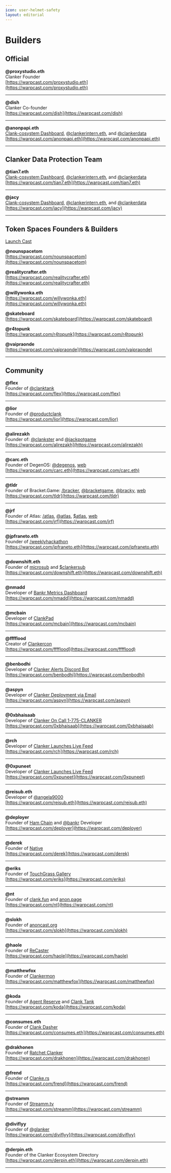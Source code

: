 ```yaml
---
icon: user-helmet-safety
layout: editorial
---
```


# Builders

## Official

**@proxystudio.eth**\
Clanker Founder\
[https://warpcast.com/proxystudio.eth](https://warpcast.com/proxystudio.eth)

***

**@dish**\
Clanker Co-founder\
[https://warpcast.com/dish](https://warpcast.com/dish)

***

**@anonpapi.eth**\
<a href="https://dune.com/clanker_protection_team/awsome-clanker">Clank-cosystem Dashboard</a>, <a href="https://warpcast.com/clankerintern.eth">@clankerintern.eth</a>, and <a href="https://warpcast.com/clankerdata">@clankerdata</a>\
[https://warpcast.com/anonpapi.eth](https://warpcast.com/anonpapi.eth)

***

## Clanker Data Protection Team

**@tian7.eth**\
<a href="https://dune.com/clanker_protection_team/awsome-clanker">Clank-cosystem Dashboard</a>, <a href="https://warpcast.com/clankerintern.eth">@clankerintern.eth</a>, and <a href="https://warpcast.com/clankerdata">@clankerdata</a>\
[https://warpcast.com/tian7.eth](https://warpcast.com/tian7.eth)

***

**@jacy**\
<a href="https://dune.com/clanker_protection_team/awsome-clanker">Clank-cosystem Dashboard</a>, <a href="https://warpcast.com/clankerintern.eth">@clankerintern.eth</a>, and <a href="https://warpcast.com/clankerdata">@clankerdata</a>\
[https://warpcast.com/jacy](https://warpcast.com/jacy)

***

## Token Spaces Founders & Builders

<a href="https://warpcast.com/nounspacetom/0xa209bbc8">Launch Cast</a>

**@nounspacetom**\
[https://warpcast.com/nounspacetom](https://warpcast.com/nounspacetom)

**@realitycrafter.eth**\
[https://warpcast.com/realitycrafter.eth](https://warpcast.com/realitycrafter.eth)

**@willywonka.eth**\
[https://warpcast.com/willywonka.eth](https://warpcast.com/willywonka.eth)

**@skateboard**\
[https://warpcast.com/skateboard](https://warpcast.com/skateboard)

**@r4topunk**\
[https://warpcast.com/r4topunk](https://warpcast.com/r4topunk)

**@vaipraonde**\
[https://warpcast.com/vaipraonde](https://warpcast.com/vaipraonde)

***

## Community

**@flex**\
Founder of <a href="https://warpcast.com/clanktank">@clanktank</a>\
[https://warpcast.com/flex](https://warpcast.com/flex)

***

**@lior**\
Founder of <a href="https://warpcast.com/productclank">@productclank</a>\
[https://warpcast.com/lior](https://warpcast.com/lior)

***

**@alirezakh**\
Founder of: <a href="https://warpcast.com/clankster">@clankster</a> and <a href="https://warpcast.com/jackpotgame">@jackpotgame</a>\
[https://warpcast.com/alirezakh](https://warpcast.com/alirezakh)

***

**@carc.eth**\
Founder of DegenOS: <a href="https://warpcast.com/degenos">@degenos</a>, <a href="https://dos.live/">web</a>\
[https://warpcast.com/carc.eth](https://warpcast.com/carc.eth)

***

**@tldr**\
Founder of Bracket.Game: <a href="https://warpcast.com/~/channel/bracket">/bracker</a>, <a href="https://warpcast.com/bracketgame">@bracketgame</a>, <a href="https://warpcast.com/bracky">@bracky</a>, <a href="https://bracket.game">web</a>\
[https://warpcast.com/tldr](https://warpcast.com/tldr)

***

**@jrf**\
Founder of Atlas: <a href="https://warpcast.com/~/channel/atlas">/atlas</a>, <a href="https://warpcast.com/atlas">@atlas</a>, <a href="https://www.clanker.world/clanker/0x0b9F23645C9053BecD257f2De5FD961091112fb1">$atlas</a>, <a href="https://www.heyjoinatlas.com/">web</a>\
[https://warpcast.com/jrf](https://warpcast.com/jrf)

***

**@jpfraneto.eth**\
Founder of <a href="https://warpcast.com/~/channel/weeklyhackathon">/weeklyhackathon</a>\
[https://warpcast.com/jpfraneto.eth](https://warpcast.com/jpfraneto.eth)

***

**@downshift.eth**\
Founder of <a href="https://warpcast.com/microsub">microsub</a> and <a href="https://warpcast.com/microsub/0x7278bbac">$clankersub</a>\
[https://warpcast.com/downshift.eth](https://warpcast.com/downshift.eth)

***

**@nmadd**\
Developer of <a href="https://warpcast.com/nmadd/0x92008092">Bankr Metrics Dashboard</a>\
[https://warpcast.com/nmadd](https://warpcast.com/nmadd)

***

**@mcbain**\
Developer of <a href="https://warpcast.com/mcbain/0x9b498118">ClankPad</a>\
[https://warpcast.com/mcbain](https://warpcast.com/mcbain)

***

**@fffflood**\
Creator of <a href="https://warpcast.com/fffflood/0x8ac069cf">Clankercon</a>\
[https://warpcast.com/fffflood](https://warpcast.com/fffflood)

***

**@benbodhi**\
Developer of <a href="https://warpcast.com/benbodhi/0xc443453e">Clanker Alerts Discord Bot</a>\
[https://warpcast.com/benbodhi](https://warpcast.com/benbodhi)

***

**@aspyn**\
Developer of <a href="https://warpcast.com/aspyn/0x889f4e2a">Clanker Deployment via Email</a>\
[https://warpcast.com/aspyn](https://warpcast.com/aspyn)

***

**@0xbhaisaab**\
Developer of <a href="https://warpcast.com/0xbhaisaab/0x04125428">Clanker On Call 1-775-CLANKER</a>\
[https://warpcast.com/0xbhaisaab](https://warpcast.com/0xbhaisaab)

***

**@rch**\
Developer of <a href="https://warpcast.com/rch/0xda9a4ecf">Clanker Launches Live Feed</a>\
[https://warpcast.com/rch](https://warpcast.com/rch)

***

**@0xpuneet**\
Developer of <a href="https://warpcast.com/rch/0xda9a4ecf">Clanker Launches Live Feed</a>\
[https://warpcast.com/0xpuneet](https://warpcast.com/0xpuneet)

***

**@reisub.eth**\
Developer of <a href="https://warpcast.com/angela9000">@angela9000</a>\
[https://warpcast.com/reisub.eth](https://warpcast.com/reisub.eth)

***

**@deployer**\
Founder of <a href="https://ham.fun">Ham Chain</a> and <a href="https://warpcast.com/bankr">@bankr</a> Developer\
[https://warpcast.com/deployer](https://warpcast.com/deployer)

***

**@derek**\
Founder of <a href="https://warpcast.com/~/channel/nativefun">Native</a>\
[https://warpcast.com/derek](https://warpcast.com/derek)

***

**@eriks**\
Founder of <a href="https://warpcast.com/eriks/0x2d37e72f">TouchGrass Gallery</a>\
[https://warpcast.com/eriks](https://warpcast.com/eriks)

***

**@nt**\
Founder of <a href="https://clank.fun">clank.fun</a> and <a href="https://anon.page">anon.page</a>\
[https://warpcast.com/nt](https://warpcast.com/nt)

***

**@slokh**\
Founder of <a href="https://anoncast.org">anoncast.org</a>\
[https://warpcast.com/slokh](https://warpcast.com/slokh)

***

**@haole**\
Founder of <a href="https://warpcast.com/~/channel/recaster">ReCaster</a>\
[https://warpcast.com/haole](https://warpcast.com/haole)

***

**@matthewfox**\
Founder of <a href="https://warpcast.com/~/channel/clankermon">Clankermon</a>\
[https://warpcast.com/matthewfox](https://warpcast.com/matthewfox)

***

**@koda**\
Founder of <a href="https://warpcast.com/koda/0x6589d585">Agent Reserve</a> and <a href="https://clanktank.pages.dev">Clank Tank</a>\
[https://warpcast.com/koda](https://warpcast.com/koda)

***

**@consumes.eth**\
Founder of <a href="https://clankdasher.streamlit.app">Clank Dasher</a>\
[https://warpcast.com/consumes.eth](https://warpcast.com/consumes.eth)

***

**@drakhonen**\
Founder of <a href="https://warpcast.com/~/channel/ratchet-clanker">Ratchet Clanker</a>\
[https://warpcast.com/drakhonen](https://warpcast.com/drakhonen)

***

**@frend**\
Founder of <a href="https://clanke.rs">Clanke.rs</a>\
[https://warpcast.com/frend](https://warpcast.com/frend)

***

**@streamm**\
Founder of <a href="https://streamm.tv/channel/clankers">Streamm.tv</a>\
[https://warpcast.com/streamm](https://warpcast.com/streamm)

***

**@diviflyy**\
Founder of <a href="https://warpcast.com/diviflyy/0xd9929be1">@glanker</a>\
[https://warpcast.com/diviflyy](https://warpcast.com/diviflyy)

***

**@derpin.eth**\
Founder of the Clanker Ecosystem Directory\
[https://warpcast.com/derpin.eth](https://warpcast.com/derpin.eth)

***
